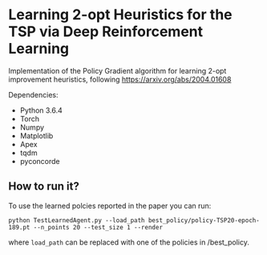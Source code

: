 # Learning 2-opt Heuristics for the TSP via Deep Reinforcement Learning


Implementation of the Policy Gradient algorithm for learning 2-opt improvement heuristics, following https://arxiv.org/abs/2004.01608

Dependencies: 
- Python 3.6.4
- Torch
- Numpy
- Matplotlib
- Apex
- tqdm
- pyconcorde

## How to run it?

To use the learned polcies reported in the paper you can run:
```
python TestLearnedAgent.py --load_path best_policy/policy-TSP20-epoch-189.pt --n_points 20 --test_size 1 --render 
```
where ``` load_path ``` can be replaced with one of the policies in /best_policy. 
